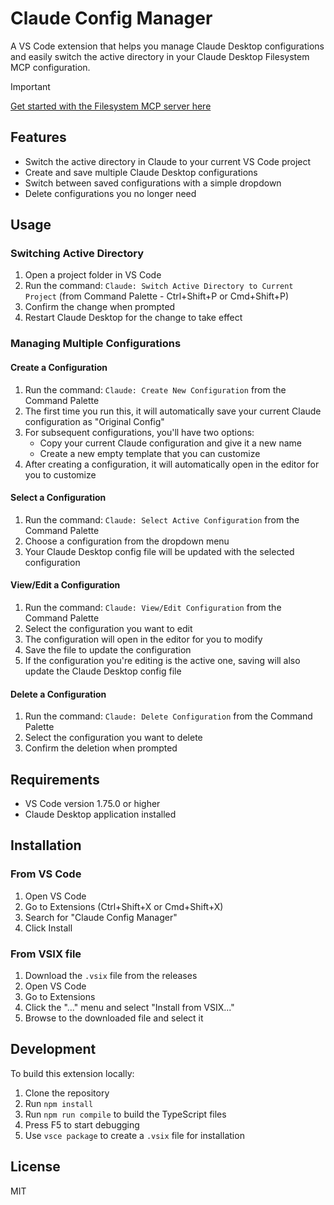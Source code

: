 # Claude Config Manager

A VS Code extension that helps you manage Claude Desktop configurations and easily switch the active directory in your Claude Desktop Filesystem MCP configuration.

> [!IMPORTANT]
> [Get started with the Filesystem MCP server here](https://modelcontextprotocol.info/docs/quickstart/user/)

## Features

- Switch the active directory in Claude to your current VS Code project
- Create and save multiple Claude Desktop configurations
- Switch between saved configurations with a simple dropdown
- Delete configurations you no longer need

## Usage

### Switching Active Directory

1. Open a project folder in VS Code
2. Run the command: `Claude: Switch Active Directory to Current Project` (from Command Palette - Ctrl+Shift+P or Cmd+Shift+P)
3. Confirm the change when prompted
4. Restart Claude Desktop for the change to take effect

### Managing Multiple Configurations

#### Create a Configuration

1. Run the command: `Claude: Create New Configuration` from the Command Palette
2. The first time you run this, it will automatically save your current Claude configuration as "Original Config"
3. For subsequent configurations, you'll have two options:
   - Copy your current Claude configuration and give it a new name
   - Create a new empty template that you can customize
4. After creating a configuration, it will automatically open in the editor for you to customize

#### Select a Configuration

1. Run the command: `Claude: Select Active Configuration` from the Command Palette
2. Choose a configuration from the dropdown menu
3. Your Claude Desktop config file will be updated with the selected configuration

#### View/Edit a Configuration

1. Run the command: `Claude: View/Edit Configuration` from the Command Palette
2. Select the configuration you want to edit
3. The configuration will open in the editor for you to modify
4. Save the file to update the configuration
5. If the configuration you're editing is the active one, saving will also update the Claude Desktop config file

#### Delete a Configuration

1. Run the command: `Claude: Delete Configuration` from the Command Palette
2. Select the configuration you want to delete
3. Confirm the deletion when prompted

## Requirements

- VS Code version 1.75.0 or higher
- Claude Desktop application installed

## Installation

### From VS Code

1. Open VS Code
2. Go to Extensions (Ctrl+Shift+X or Cmd+Shift+X)
3. Search for "Claude Config Manager"
4. Click Install

### From VSIX file

1. Download the `.vsix` file from the releases
2. Open VS Code
3. Go to Extensions
4. Click the "..." menu and select "Install from VSIX..."
5. Browse to the downloaded file and select it

## Development

To build this extension locally:

1. Clone the repository
2. Run `npm install`
3. Run `npm run compile` to build the TypeScript files
4. Press F5 to start debugging
5. Use `vsce package` to create a `.vsix` file for installation

## License

MIT
